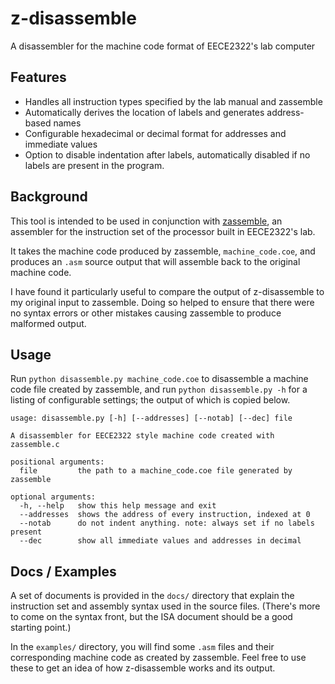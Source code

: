 # z-disassemble
A disassembler for the machine code format of EECE2322's lab computer

## Features

- Handles all instruction types specified by the lab manual and zassemble
- Automatically derives the location of labels and generates address-based names
- Configurable hexadecimal or decimal format for addresses and immediate values
- Option to disable indentation after labels, automatically disabled if
  no labels are present in the program.

## Background

This tool is intended to be used in conjunction with
[zassemble](https://github.com/johnvtan/zassemble), an assembler for the
instruction set of the processor built in EECE2322's lab.

It takes the machine code produced by zassemble, `machine_code.coe`, and
produces an `.asm` source output that will assemble back to the original
machine code.

I have found it particularly useful to compare the output of z-disassemble to
my original input to zassemble. Doing so helped to ensure that there were no
syntax errors or other mistakes causing zassemble to produce malformed output.

## Usage

Run `python disassemble.py machine_code.coe` to disassemble a machine code file
created by zassemble, and run `python disassemble.py -h` for a listing of
configurable settings; the output of which is copied below.

```
usage: disassemble.py [-h] [--addresses] [--notab] [--dec] file

A disassembler for EECE2322 style machine code created with zassemble.c

positional arguments:
  file         the path to a machine_code.coe file generated by zassemble

optional arguments:
  -h, --help   show this help message and exit
  --addresses  shows the address of every instruction, indexed at 0
  --notab      do not indent anything. note: always set if no labels present
  --dec        show all immediate values and addresses in decimal
```

## Docs / Examples

A set of documents is provided in the `docs/` directory that explain the
instruction set and assembly syntax used in the source files.
(There's more to come on the syntax front, but the ISA document should be a
good starting point.)

In the `examples/` directory, you will find some `.asm` files and their
corresponding machine code as created by zassemble. Feel free to use these to
get an idea of how z-disassemble works and its output.


